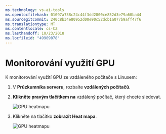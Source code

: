 ```yaml
---
ms.technology: vs-ai-tools
ms.openlocfilehash: 01097a738c24c44f3dd2800ce852d3e79a60ba44
ms.sourcegitcommit: 240c8b34e80952d00e90c52dcb1a077b9aff47f6
ms.translationtype: MT
ms.contentlocale: cs-CZ
ms.lasthandoff: 10/23/2018
ms.locfileid: "49909078"
---
```

# <a name="monitoring-gpu-utilization"></a>Monitorování využití GPU

K monitorování využití GPU ze vzdáleného počítače s Linuxem:

1. V **Průzkumníka serveru**, rozbalte **vzdálených počítačů**.
2. **Klikněte pravým tlačítkem na** vzdálený počítač, který chcete sledovat.

    ![GPU heatmapu](media/monitor-gpu/gpu-heatmap-0.png)

3. Klikněte na tlačítko **zobrazit Heat mapa**.

    ![GPU heatmapu](media/monitor-gpu/heatmap.png)
